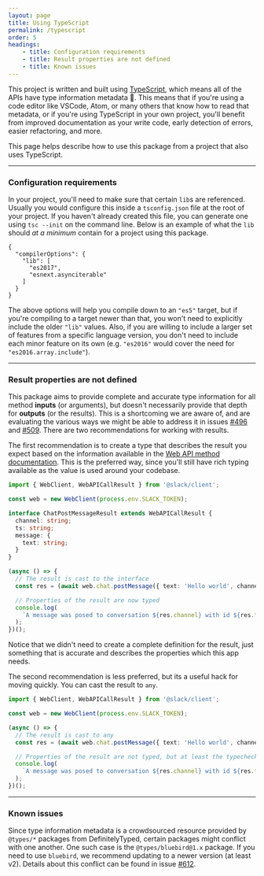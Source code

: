 ```yaml
---
layout: page
title: Using TypeScript
permalink: /typescript
order: 5
headings:
    - title: Configuration requirements
    - title: Result properties are not defined
    - title: Known issues
---
```


This project is written and built using [TypeScript](https://www.typescriptlang.org/), which means all of the APIs
have type information metadata :tada:. This means that if you're using a code editor like VSCode, Atom, or many others
that know how to read that metadata, or if you're using TypeScript in your own project, you'll benefit from improved
documentation as your write code, early detection of errors, easier refactoring, and more.

This page helps describe how to use this package from a project that also uses TypeScript.

---

### Configuration requirements

In your project, you'll need to make sure that certain `lib`s are referenced. Usually you would configure this inside
a `tsconfig.json` file at the root of your project. If you haven't already created this file, you can generate one
using `tsc --init` on the command line. Below is an example of what the `lib` should _at a minimum_ contain for a
project using this package.

```
{
  "compilerOptions": {
    "lib": [
      "es2017",
      "esnext.asynciterable"
    ]
  }
}
```

The above options will help you compile down to an `"es5"` target, but if you're compiling to a target newer than that,
you won't need to explicitly include the older `"lib"` values. Also, if you are willing to include a larger set of
features from a specific language version, you don't need to include each minor feature on its own (e.g. `"es2016"`
would cover the need for `"es2016.array.include"`).

---

### Result properties are not defined

This package aims to provide complete and accurate type information for all method **inputs** (or arguments), but
doesn't necessarily provide that depth for **outputs** (or the results). This is a shortcoming we are aware of, and are
evaluating the various ways we might be able to address it in issues
[#496](https://github.com/slackapi/node-slack-sdk/issues/496) and
[#509](https://github.com/slackapi/node-slack-sdk/issues/509). There are two recommendations for working with results.

The first recommendation is to create a type that describes the result you expect based on the information available
in the [Web API method documentation](https://api.slack.com/methods). This is the preferred way, since you'll still
have rich typing available as the value is used around your codebase.

```typescript
import { WebClient, WebAPICallResult } from '@slack/client';

const web = new WebClient(process.env.SLACK_TOKEN);

interface ChatPostMessageResult extends WebAPICallResult {
  channel: string;
  ts: string;
  message: {
    text: string;
  }
}

(async () => {
  // The result is cast to the interface
  const res = (await web.chat.postMessage({ text: 'Hello world', channel: 'C012345' }) as ChatPostMessageResult);

  // Properties of the result are now typed
  console.log(
    `A message was posed to conversation ${res.channel} with id ${res.ts} which contains the message ${res.message}`
  );
})();
```

Notice that we didn't need to create a complete definition for the result, just something that is accurate and
describes the properties which this app needs.

The second recommendation is less preferred, but its a useful hack for moving quickly. You can cast the result to `any`.

```typescript
import { WebClient, WebAPICallResult } from '@slack/client';

const web = new WebClient(process.env.SLACK_TOKEN);

(async () => {
  // The result is cast to any
  const res = (await web.chat.postMessage({ text: 'Hello world', channel: 'C012345' }) as any);

  // Properties of the result are not typed, but at least the typechecker doesn't label them as errors
  console.log(
    `A message was posed to conversation ${res.channel} with id ${res.ts} which contains the message ${res.message}`
  );
})();
```

---

### Known issues

Since type information metadata is a crowdsourced resource provided by `@types/*` packages from DefinitelyTyped, certain
packages might conflict with one another. One such case is the `@types/bluebird@1.x` package. If you need to use
`bluebird`, we recommend updating to a newer version (at least v2). Details about this conflict can be found in issue
[#612](https://github.com/slackapi/node-slack-sdk/issues/612).
